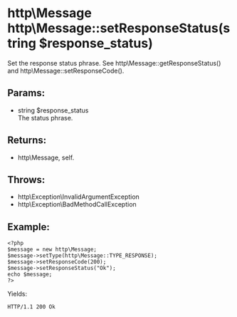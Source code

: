 # http\Message http\Message::setResponseStatus(string $response_status)

Set the response status phrase.
See http\Message::getResponseStatus() and http\Message::setResponseCode().

## Params:

* string $response_status  
  The status phrase.

## Returns:

* http\Message, self.

## Throws:

* http\Exception\InvalidArgumentException
* http\Exception\BadMethodCallException

## Example:

    <?php
    $message = new http\Message;
    $message->setType(http\Message::TYPE_RESPONSE);
    $message->setResponseCode(200);
    $message->setResponseStatus("Ok");
    echo $message;
    ?>

Yields:

    HTTP/1.1 200 Ok
